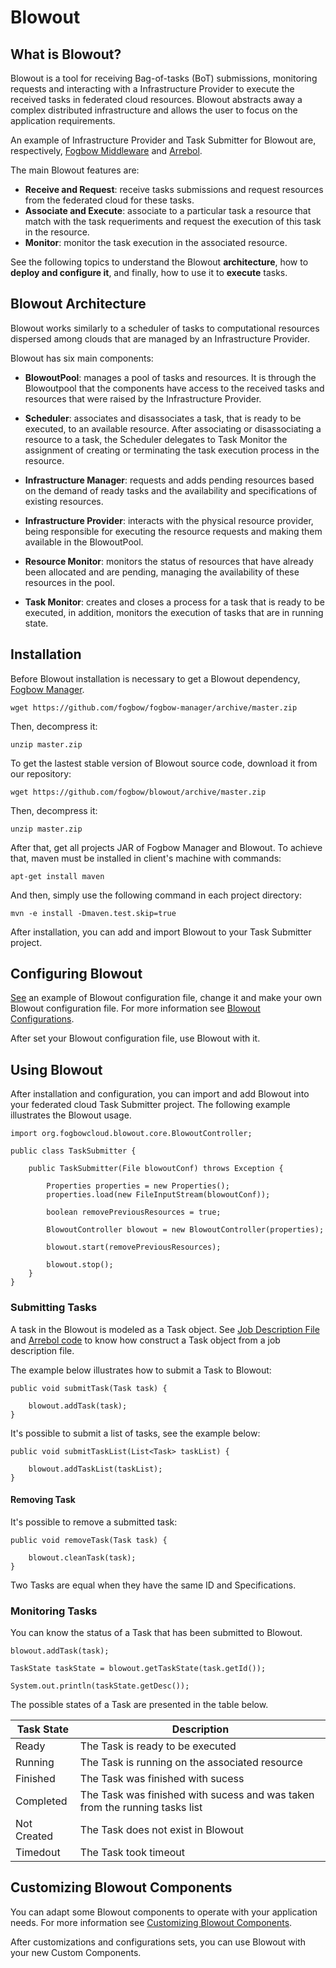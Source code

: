 # Blowout

## What is Blowout?
Blowout is a tool for receiving Bag-of-tasks (BoT) submissions, monitoring requests and interacting with a Infrastructure Provider to execute the received tasks in federated cloud resources. Blowout abstracts away a complex distributed infrastructure and allows the user to focus on the application requirements.

An example of Infrastructure Provider and Task Submitter for Blowout are, respectively, [Fogbow Middleware](http://www.fogbowcloud.org/) and [Arrebol](http://arrebol.lsd.ufcg.edu.br/).

The main Blowout features are:
- **Receive and Request**: receive tasks submissions and request resources from the federated cloud for these tasks.
- **Associate and Execute**: associate to a particular task a resource that match with the task requeriments and request the execution of this task in the resource.
- **Monitor**: monitor the task execution in the associated resource.

See the following topics to understand the Blowout **architecture**, how to **deploy and configure it**, and finally, how to use it to **execute** tasks.

## Blowout Architecture
Blowout works similarly to a scheduler of tasks to computational resources dispersed among clouds that are managed by an Infrastructure Provider.

Blowout has six main components:

- **BlowoutPool**: manages a pool of tasks and resources. It is through the Blowoutpool that the components have access to the received tasks and resources that were raised by the Infrastructure Provider.

- **Scheduler**: associates and disassociates a task, that is ready to be executed, to an available resource. After associating or disassociating a resource to a task, the Scheduler delegates to Task Monitor the assignment of creating or terminating the task execution process in the resource.

- **Infrastructure Manager**: requests and adds pending resources based on the demand of ready tasks and the availability and specifications of existing resources.

- **Infrastructure Provider**: interacts with the physical resource provider, being responsible for executing the resource requests and making them available in the BlowoutPool.

- **Resource Monitor**: monitors the status of resources that have already been allocated and are pending, managing the availability of these resources in the pool.

- **Task Monitor**: creates and closes a process for a task that is ready to be executed, in addition, monitors the execution of tasks that are in running state.

## Installation
Before Blowout installation is necessary to get a Blowout dependency, [Fogbow Manager](https://github.com/fogbow/fogbow-manager).

	wget https://github.com/fogbow/fogbow-manager/archive/master.zip

Then, decompress it:
	
	unzip master.zip

To get the lastest stable version of Blowout source code, download it from our repository:

    wget https://github.com/fogbow/blowout/archive/master.zip

Then, decompress it:

    unzip master.zip

After that, get all projects JAR of Fogbow Manager and Blowout. To achieve that, maven must be installed in client's machine with commands:

	apt-get install maven

And then, simply use the following command in each project directory:
	
	mvn -e install -Dmaven.test.skip=true

After installation, you can add and import Blowout to your Task Submitter project.


## Configuring Blowout
[See](https://github.com/fogbow/arrebol/blob/master/sched.conf.example) an example of Blowout configuration file, change it and make your own Blowout configuration file. For more information see [Blowout Configurations](CONF.md).

After set your Blowout configuration file, use Blowout with it.


## Using Blowout
After installation and configuration, you can import and add Blowout into your federated cloud Task Submitter project. The following example illustrates the Blowout usage.

	import org.fogbowcloud.blowout.core.BlowoutController;

	public class TaskSubmitter {

		public TaskSubmitter(File blowoutConf) throws Exception {
			
			Properties properties = new Properties();
			properties.load(new FileInputStream(blowoutConf));
			
			boolean removePreviousResources = true;

			BlowoutController blowout = new BlowoutController(properties);

			blowout.start(removePreviousResources);

			blowout.stop();
		}
	}


### Submitting Tasks
A task in the Blowout is modeled as a Task object. See [Job Description File](http://arrebol.lsd.ufcg.edu.br/use-it.html) and [Arrebol code](https://github.com/fogbow/arrebol/tree/master/src/main/java/org/fogbowcloud/app) to know how construct a Task object from a job description file.

The example below illustrates how to submit a Task to Blowout:

	public void submitTask(Task task) {
		
		blowout.addTask(task);
	}

It's possible to submit a list of tasks, see the example below:

	public void submitTaskList(List<Task> taskList) {
		
		blowout.addTaskList(taskList);
	}


#### Removing Task
It's possible to remove a submitted task:

	public void removeTask(Task task) {
		
		blowout.cleanTask(task);
	}

Two Tasks are equal when they have the same ID and Specifications.

### Monitoring Tasks
You can know the status of a Task that has been submitted to Blowout.

	blowout.addTask(task);

	TaskState taskState = blowout.getTaskState(task.getId());
	
	System.out.println(taskState.getDesc());

The possible states of a Task are presented in the table below.

Task State | Description 
----------- | -----------
Ready | The Task is ready to be executed
Running | The Task is running on the associated resource
Finished | The Task was finished with sucess
Completed | The Task was finished with sucess and was taken from the running tasks list
Not Created | The Task does not exist in Blowout
Timedout | The Task took timeout


## Customizing Blowout Components
You can adapt some Blowout components to operate with your application needs. For more information see [Customizing Blowout Components](CUSTOM.md).

After customizations and configurations sets, you can use Blowout with your new Custom Components.

